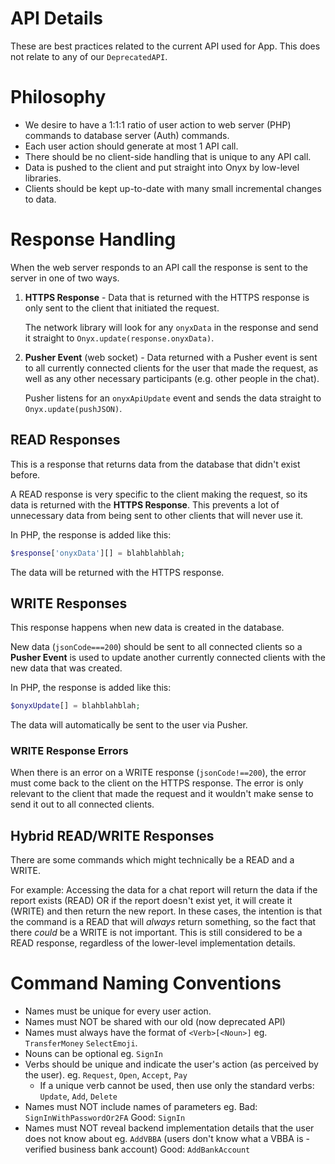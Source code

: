 # API Details
These are best practices related to the current API used for App. This does not relate to any of our `DeprecatedAPI`.
# Philosophy
- We desire to have a 1:1:1 ratio of user action to web server (PHP) commands to database server (Auth) commands.
- Each user action should generate at most 1 API call.
- There should be no client-side handling that is unique to any API call.
- Data is pushed to the client and put straight into Onyx by low-level libraries.
- Clients should be kept up-to-date with many small incremental changes to data.
# Response Handling
When the web server responds to an API call the response is sent to the server in one of two ways.
1. **HTTPS Response** - Data that is returned with the HTTPS response is only sent to the client that initiated the request.

    The network library will look for any `onyxData` in the response and send it straight to `Onyx.update(response.onyxData)`.

2. **Pusher Event** (web socket) - Data returned with a Pusher event is sent to all currently connected clients for the user that made the request, as well as any other necessary participants (e.g. other people in the chat).

    Pusher listens for an `onyxApiUpdate` event and sends the data straight to `Onyx.update(pushJSON)`.
## READ Responses
This is a response that returns data from the database that didn't exist before.

A READ response is very specific to the client making the request, so its data is returned with the **HTTPS Response**. This prevents a lot of unnecessary data from being sent to other clients that will never use it.

In PHP, the response is added like this:
```php
$response['onyxData'][] = blahblahblah;
```
The data will be returned with the HTTPS response.
## WRITE Responses
This response happens when new data is created in the database.

New data (`jsonCode===200`) should be sent to all connected clients so a **Pusher Event** is used to update another currently connected clients with the new data that was created.

In PHP, the response is added like this:
```php
$onyxUpdate[] = blahblahblah;
```
The data will automatically be sent to the user via Pusher.

### WRITE Response Errors
When there is an error on a WRITE response (`jsonCode!==200`), the error must come back to the client on the HTTPS response. The error is only relevant to the client that made the request and it wouldn't make sense to send it out to all connected clients.
## Hybrid READ/WRITE Responses
There are some commands which might technically be a READ and a WRITE.

For example: Accessing the data for a chat report will return the data if the report exists (READ) OR if the report doesn't exist yet, it will create it (WRITE) and then return the new report. In these cases, the intention is that the command is a READ that will _always_ return something, so the fact that there _could_ be a WRITE is not important. This is still considered to be a READ response, regardless of the lower-level implementation details.
# Command Naming Conventions
- Names must be unique for every user action.
- Names must NOT be shared with our old (now deprecated API)
- Names must always have the format of `<Verb>[<Noun>]` eg. `TransferMoney` `SelectEmoji`.
- Nouns can be optional eg. `SignIn`
- Verbs should be unique and indicate the user's action (as perceived by the user). eg. `Request`, `Open`, `Accept`, `Pay`
  - If a unique verb cannot be used, then use only the standard verbs: `Update`, `Add`, `Delete`
- Names must NOT include names of parameters eg. Bad: `SignInWithPasswordOr2FA` Good: `SignIn`
- Names must NOT reveal backend implementation details that the user does not know about eg. `AddVBBA` (users don't know what a VBBA is - verified business bank account) Good: `AddBankAccount`
